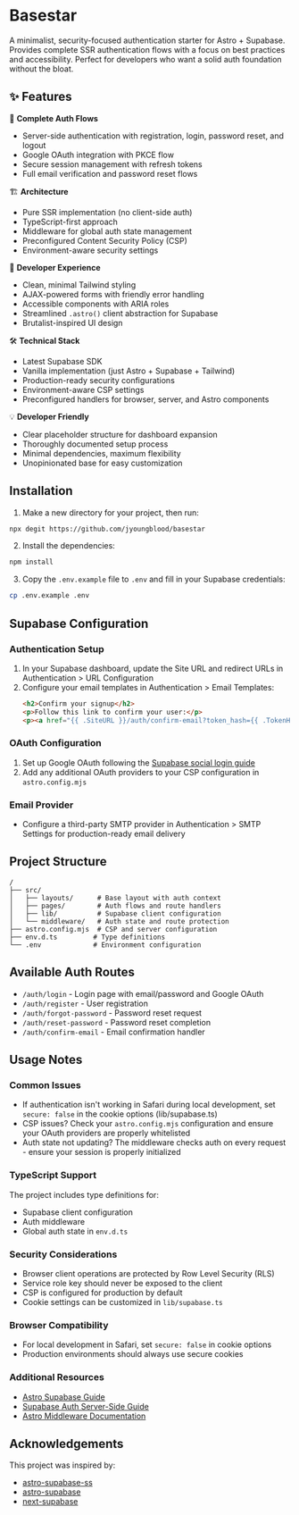 # Basestar

A minimalist, security-focused authentication starter for Astro + Supabase. Provides complete SSR authentication flows with a focus on best practices and accessibility. Perfect for developers who want a solid auth foundation without the bloat.

## ✨ Features

🔐 **Complete Auth Flows**
- Server-side authentication with registration, login, password reset, and logout
- Google OAuth integration with PKCE flow
- Secure session management with refresh tokens
- Full email verification and password reset flows

🏗️ **Architecture**
- Pure SSR implementation (no client-side auth)
- TypeScript-first approach
- Middleware for global auth state management
- Preconfigured Content Security Policy (CSP)
- Environment-aware security settings

🎨 **Developer Experience**
- Clean, minimal Tailwind styling
- AJAX-powered forms with friendly error handling
- Accessible components with ARIA roles
- Streamlined `.astro()` client abstraction for Supabase
- Brutalist-inspired UI design

🛠️ **Technical Stack**
- Latest Supabase SDK
- Vanilla implementation (just Astro + Supabase + Tailwind)
- Production-ready security configurations
- Environment-aware CSP settings
- Preconfigured handlers for browser, server, and Astro components

💡 **Developer Friendly**
- Clear placeholder structure for dashboard expansion
- Thoroughly documented setup process
- Minimal dependencies, maximum flexibility
- Unopinionated base for easy customization

## Installation

1. Make a new directory for your project, then run:
```sh
npx degit https://github.com/jyoungblood/basestar
```

2. Install the dependencies:
```sh
npm install
```

3. Copy the `.env.example` file to `.env` and fill in your Supabase credentials:
```sh
cp .env.example .env
```

## Supabase Configuration

### Authentication Setup
1. In your Supabase dashboard, update the Site URL and redirect URLs in Authentication > URL Configuration
2. Configure your email templates in Authentication > Email Templates:
   ```html
   <h2>Confirm your signup</h2>
   <p>Follow this link to confirm your user:</p>
   <p><a href="{{ .SiteURL }}/auth/confirm-email?token_hash={{ .TokenHash }}&type=email">Confirm your mail</a></p>
   ```

### OAuth Configuration
1. Set up Google OAuth following the [Supabase social login guide](https://supabase.com/docs/guides/auth/social-login)
2. Add any additional OAuth providers to your CSP configuration in `astro.config.mjs`

### Email Provider
- Configure a third-party SMTP provider in Authentication > SMTP Settings for production-ready email delivery

## Project Structure
```
/
├── src/
│   ├── layouts/      # Base layout with auth context
│   ├── pages/        # Auth flows and route handlers
│   ├── lib/          # Supabase client configuration
│   └── middleware/   # Auth state and route protection
├── astro.config.mjs  # CSP and server configuration
├── env.d.ts         # Type definitions
└── .env             # Environment configuration
```

## Available Auth Routes

- `/auth/login` - Login page with email/password and Google OAuth
- `/auth/register` - User registration
- `/auth/forgot-password` - Password reset request
- `/auth/reset-password` - Password reset completion
- `/auth/confirm-email` - Email confirmation handler

## Usage Notes

### Common Issues
- If authentication isn't working in Safari during local development, set `secure: false` in the cookie options (lib/supabase.ts)
- CSP issues? Check your `astro.config.mjs` configuration and ensure your OAuth providers are properly whitelisted
- Auth state not updating? The middleware checks auth on every request - ensure your session is properly initialized

### TypeScript Support
The project includes type definitions for:
- Supabase client configuration
- Auth middleware
- Global auth state in `env.d.ts`

### Security Considerations
- Browser client operations are protected by Row Level Security (RLS)
- Service role key should never be exposed to the client
- CSP is configured for production by default
- Cookie settings can be customized in `lib/supabase.ts`

### Browser Compatibility
- For local development in Safari, set `secure: false` in cookie options
- Production environments should always use secure cookies

### Additional Resources
- [Astro Supabase Guide](https://docs.astro.build/en/guides/backend/supabase/)
- [Supabase Auth Server-Side Guide](https://supabase.com/docs/guides/auth/server-side/creating-a-client)
- [Astro Middleware Documentation](https://docs.astro.build/en/guides/middleware/)

## Acknowledgements
This project was inspired by:
- [astro-supabase-ss](https://github.com/fracalo/astro-supabase-ss)
- [astro-supabase](https://github.com/kevinzunigacuellar/astro-supabase)
- [next-supabase](https://makerkit.dev/next-supabase)
















